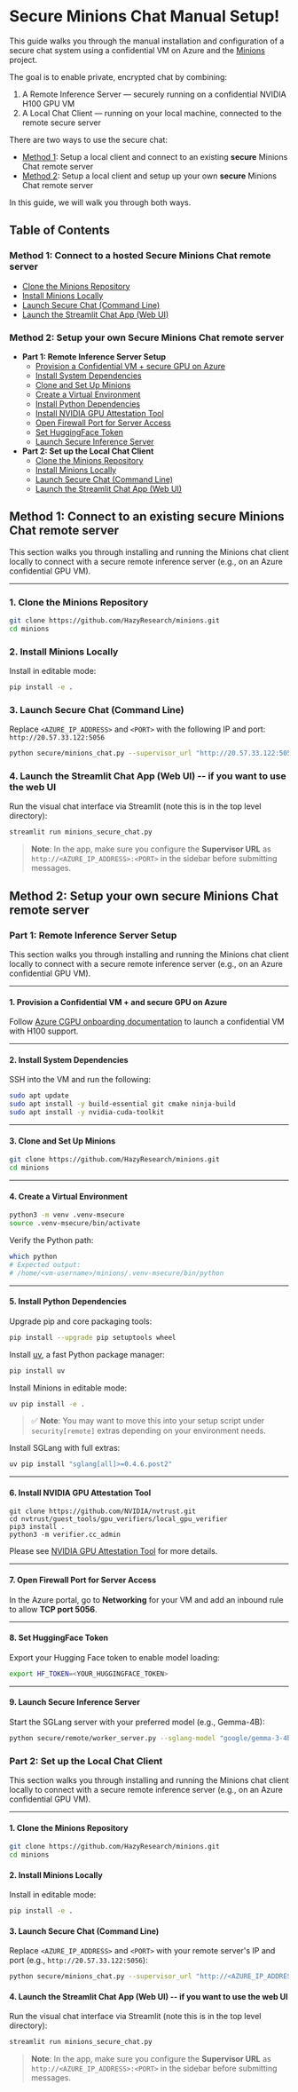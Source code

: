 # Secure Minions Chat Manual Setup!

This guide walks you through the manual installation and configuration of a secure chat system using a confidential VM on Azure and the [Minions](https://github.com/HazyResearch/minions) project.

The goal is to enable private, encrypted chat by combining:

1. A Remote Inference Server — securely running on a confidential NVIDIA H100 GPU VM
2. A Local Chat Client — running on your local machine, connected to the remote secure server

There are two ways to use the secure chat:

- [Method 1](#method-1-connect-to-a-hosted-secure-minions-chat-remote-server): Setup a local client and connect to an existing **secure** Minions Chat remote server
- [Method 2](#method-2-setup-your-own-secure-minions-chat-remote-server): Setup a local client and setup up your own **secure** Minions Chat remote server

In this guide, we will walk you through both ways.

## Table of Contents

### Method 1: Connect to a hosted Secure Minions Chat remote server

- [Clone the Minions Repository](#1-clone-the-minions-repository)
- [Install Minions Locally](#2-install-minions-locally)
- [Launch Secure Chat (Command Line)](#3-launch-secure-chat-command-line)
- [Launch the Streamlit Chat App (Web UI)](#4-launch-the-streamlit-chat-app-web-ui----if-you-want-to-use-the-web-ui)

### Method 2: Setup your own Secure Minions Chat remote server

- **Part 1: Remote Inference Server Setup**
  - [Provision a Confidential VM + secure GPU on Azure](#1-provision-a-confidential-vm--and-secure-gpu-on-azure)
  - [Install System Dependencies](#2-install-system-dependencies)
  - [Clone and Set Up Minions](#3-clone-and-set-up-minions)
  - [Create a Virtual Environment](#4-create-a-virtual-environment)
  - [Install Python Dependencies](#5-install-python-dependencies)
  - [Install NVIDIA GPU Attestation Tool](#6-install-nvidia-gpu-attestation-tool)
  - [Open Firewall Port for Server Access](#7-open-firewall-port-for-server-access)
  - [Set HuggingFace Token](#8-set-huggingface-token)
  - [Launch Secure Inference Server](#9-launch-secure-inference-server)
- **Part 2: Set up the Local Chat Client**
  - [Clone the Minions Repository](#1-clone-the-minions-repository-1)
  - [Install Minions Locally](#2-install-minions-locally-1)
  - [Launch Secure Chat (Command Line)](#3-launch-secure-chat-command-line-1)
  - [Launch the Streamlit Chat App (Web UI)](#4-launch-the-streamlit-chat-app-web-ui----if-you-want-to-use-the-web-ui-1)

## Method 1: Connect to an existing secure Minions Chat remote server

This section walks you through installing and running the Minions chat client locally to connect with a secure remote inference server (e.g., on an Azure confidential GPU VM).

---

### 1. Clone the Minions Repository

```bash
git clone https://github.com/HazyResearch/minions.git
cd minions
```

### 2. Install Minions Locally

Install in editable mode:

```bash
pip install -e .
```

### 3. Launch Secure Chat (Command Line)

Replace `<AZURE_IP_ADDRESS>` and `<PORT>` with the following IP and port: `http://20.57.33.122:5056`

```bash
python secure/minions_chat.py --supervisor_url "http://20.57.33.122:5056"
```

### 4. Launch the Streamlit Chat App (Web UI) -- if you want to use the web UI

Run the visual chat interface via Streamlit (note this is in the top level directory):

```bash
streamlit run minions_secure_chat.py
```

> **Note**: In the app, make sure you configure the **Supervisor URL** as `http://<AZURE_IP_ADDRESS>:<PORT>` in the sidebar before submitting messages.

## Method 2: Setup your own secure Minions Chat remote server

### Part 1: Remote Inference Server Setup

This section walks you through installing and running the Minions chat client locally to connect with a secure remote inference server (e.g., on an Azure confidential GPU VM).

---

#### 1. Provision a Confidential VM + and secure GPU on Azure

Follow [Azure CGPU onboarding documentation](https://github.com/Azure/az-cgpu-onboarding/blob/main/docs/Confidential-GPU-H100-Manual-Installation-%28PMK-with-Powershell%29.md) to launch a confidential VM with H100 support.

---

#### 2. Install System Dependencies

SSH into the VM and run the following:

```bash
sudo apt update
sudo apt install -y build-essential git cmake ninja-build
sudo apt install -y nvidia-cuda-toolkit
```

---

#### 3. Clone and Set Up Minions

```bash
git clone https://github.com/HazyResearch/minions.git
cd minions
```

---

#### 4. Create a Virtual Environment

```bash
python3 -m venv .venv-msecure
source .venv-msecure/bin/activate
```

Verify the Python path:

```bash
which python
# Expected output:
# /home/<vm-username>/minions/.venv-msecure/bin/python
```

---

#### 5. Install Python Dependencies

Upgrade pip and core packaging tools:

```bash
pip install --upgrade pip setuptools wheel
```

Install [uv](https://github.com/astral-sh/uv), a fast Python package manager:

```bash
pip install uv
```

Install Minions in editable mode:

```bash
uv pip install -e .
```

> ✅ **Note**: You may want to move this into your setup script under `security[remote]` extras depending on your environment needs.

Install SGLang with full extras:

```bash
uv pip install "sglang[all]>=0.4.6.post2"
```

---

#### 6. Install NVIDIA GPU Attestation Tool

```
git clone https://github.com/NVIDIA/nvtrust.git
cd nvtrust/guest_tools/gpu_verifiers/local_gpu_verifier
pip3 install .
python3 -m verifier.cc_admin
```

Please see [NVIDIA GPU Attestation Tool](https://github.com/NVIDIA/nvtrust/tree/main/guest_tools/gpu_verifiers/local_gpu_verifier) for more details.

---

#### 7. Open Firewall Port for Server Access

In the Azure portal, go to **Networking** for your VM and add an inbound rule to allow **TCP port 5056**.

---

#### 8. Set HuggingFace Token

Export your Hugging Face token to enable model loading:

```bash
export HF_TOKEN=<YOUR_HUGGINGFACE_TOKEN>
```

---

#### 9. Launch Secure Inference Server

Start the SGLang server with your preferred model (e.g., Gemma-4B):

```bash
python secure/remote/worker_server.py --sglang-model "google/gemma-3-4b-it"
```

### Part 2: Set up the Local Chat Client

This section walks you through installing and running the Minions chat client locally to connect with a secure remote inference server (e.g., on an Azure confidential GPU VM).

---

#### 1. Clone the Minions Repository

```bash
git clone https://github.com/HazyResearch/minions.git
cd minions
```

#### 2. Install Minions Locally

Install in editable mode:

```bash
pip install -e .
```

#### 3. Launch Secure Chat (Command Line)

Replace `<AZURE_IP_ADDRESS>` and `<PORT>` with your remote server's IP and port (e.g., `http://20.57.33.122:5056`):

```bash
python secure/minions_chat.py --supervisor_url "http://<AZURE_IP_ADDRESS>:<PORT>"
```

#### 4. Launch the Streamlit Chat App (Web UI) -- if you want to use the web UI

Run the visual chat interface via Streamlit (note this is in the top level directory):

```bash
streamlit run minions_secure_chat.py
```

> **Note**: In the app, make sure you configure the **Supervisor URL** as `http://<AZURE_IP_ADDRESS>:<PORT>` in the sidebar before submitting messages.
